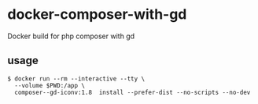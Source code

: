 # docker-composer-with-gd

Docker build for php composer with gd

## usage

```
$ docker run --rm --interactive --tty \
  --volume $PWD:/app \
  composer--gd-iconv:1.8  install --prefer-dist --no-scripts --no-dev
```